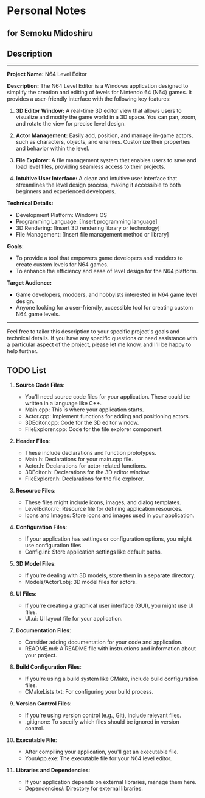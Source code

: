 # Personal Notes

for Semoku Midoshiru
---
## Description

---

**Project Name:** N64 Level Editor

**Description:**
The N64 Level Editor is a Windows application designed to simplify the creation and editing of levels for Nintendo 64 (N64) games. It provides a user-friendly interface with the following key features:

1. **3D Editor Window:** A real-time 3D editor view that allows users to visualize and modify the game world in a 3D space. You can pan, zoom, and rotate the view for precise level design.

2. **Actor Management:** Easily add, position, and manage in-game actors, such as characters, objects, and enemies. Customize their properties and behavior within the level.

3. **File Explorer:** A file management system that enables users to save and load level files, providing seamless access to their projects.

4. **Intuitive User Interface:** A clean and intuitive user interface that streamlines the level design process, making it accessible to both beginners and experienced developers.

**Technical Details:**
- Development Platform: Windows OS
- Programming Language: [Insert programming language]
- 3D Rendering: [Insert 3D rendering library or technology]
- File Management: [Insert file management method or library]

**Goals:**
- To provide a tool that empowers game developers and modders to create custom levels for N64 games.
- To enhance the efficiency and ease of level design for the N64 platform.

**Target Audience:**
- Game developers, modders, and hobbyists interested in N64 game level design.
- Anyone looking for a user-friendly, accessible tool for creating custom N64 game levels.

---

Feel free to tailor this description to your specific project's goals and technical details. If you have any specific questions or need assistance with a particular aspect of the project, please let me know, and I'll be happy to help further.
## TODO List
1. **Source Code Files**:
   - You'll need source code files for your application. These could be written in a language like C++.
   - Main.cpp: This is where your application starts.
   - Actor.cpp: Implement functions for adding and positioning actors.
   - 3DEditor.cpp: Code for the 3D editor window.
   - FileExplorer.cpp: Code for the file explorer component.

2. **Header Files**:
   - These include declarations and function prototypes.
   - Main.h: Declarations for your main.cpp file.
   - Actor.h: Declarations for actor-related functions.
   - 3DEditor.h: Declarations for the 3D editor window.
   - FileExplorer.h: Declarations for the file explorer.

3. **Resource Files**:
   - These files might include icons, images, and dialog templates.
   - LevelEditor.rc: Resource file for defining application resources.
   - Icons and Images: Store icons and images used in your application.

4. **Configuration Files**:
   - If your application has settings or configuration options, you might use configuration files.
   - Config.ini: Store application settings like default paths.

5. **3D Model Files**:
   - If you're dealing with 3D models, store them in a separate directory.
   - Models/Actor1.obj: 3D model files for actors.

6. **UI Files**:
   - If you're creating a graphical user interface (GUI), you might use UI files.
   - UI.ui: UI layout file for your application.

7. **Documentation Files**:
   - Consider adding documentation for your code and application.
   - README.md: A README file with instructions and information about your project.

8. **Build Configuration Files**:
   - If you're using a build system like CMake, include build configuration files.
   - CMakeLists.txt: For configuring your build process.

9. **Version Control Files**:
   - If you're using version control (e.g., Git), include relevant files.
   - .gitignore: To specify which files should be ignored in version control.

10. **Executable File**:
    - After compiling your application, you'll get an executable file.
    - YourApp.exe: The executable file for your N64 level editor.

11. **Libraries and Dependencies**:
    - If your application depends on external libraries, manage them here.
    - Dependencies/: Directory for external libraries.
